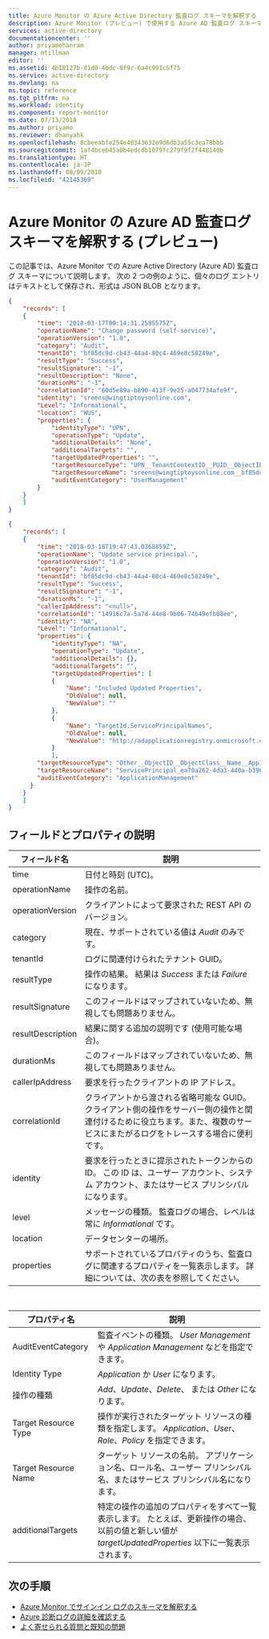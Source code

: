 ```yaml
---
title: Azure Monitor の Azure Active Directory 監査ログ スキーマを解釈する (プレビュー) | Microsoft Docs
description: Azure Monitor (プレビュー) で使用する Azure AD 監査ログ スキーマについて説明します
services: active-directory
documentationcenter: ''
author: priyamohanram
manager: mtillman
editor: ''
ms.assetid: 4b18127b-d1d0-4bdc-8f9c-6a4c991c5f75
ms.service: active-directory
ms.devlang: na
ms.topic: reference
ms.tgt_pltfrm: na
ms.workload: identity
ms.component: report-monitor
ms.date: 07/13/2018
ms.author: priyamo
ms.reviewer: dhanyahk
ms.openlocfilehash: 8cbeeabfe254e40343632e9d6db3a55c3ea78bbb
ms.sourcegitcommit: 1af4bceb45a0b4edcdb1079fc279f9f2f448140b
ms.translationtype: HT
ms.contentlocale: ja-JP
ms.lasthandoff: 08/09/2018
ms.locfileid: "42145369"
---
```

# <a name="interpret-the-azure-ad-audit-logs-schema-in-azure-monitor-preview"></a>Azure Monitor の Azure AD 監査ログ スキーマを解釈する (プレビュー)

この記事では、Azure Monitor での Azure Active Directory (Azure AD) 監査ログ スキーマについて説明します。 次の 2 つの例のように、個々のログ エントリはテキストとして保存され、形式は JSON BLOB となります。 

```json
{ 
    "records": [ 
    { 
        "time": "2018-03-17T00:14:31.2585575Z", 
        "operationName": "Change password (self-service)",
        "operationVersion": "1.0",
        "category": "Audit", 
        "tenantId": "bf85dc9d-cb43-44a4-80c4-469e8c58249e", 
        "resultType": "Success", 
        "resultSignature": "-1", 
        "resultDescription": "None", 
        "durationMs": "-1", 
        "correlationId": "60d5e89a-b890-413f-9e25-a047734afe9f", 
        "identity": "sreens@wingtiptoysonline.com", 
        "Level": "Informational", 
        "location": "WUS", 
        "properties": { 
            "identityType": "UPN", 
            "operationType": "Update", 
            "additionalDetails": "None", 
            "additionalTargets": "", 
            "targetUpdatedProperties": "", 
            "targetResourceType": "UPN__TenantContextID__PUID__ObjectID__ObjectClass", 
            "targetResourceName": "sreens@wingtiptoysonline.com__bf85dc9d-cb43-44a4-80c4-469e8c58249e__1003BFFD9FEB17DB__7a408bdd-7d97-4574-8511-dd747b56465d__User", 
            "auditEventCategory": "UserManagement" 
        } 
    } 
    ] 
} 
```

```json
{ 
    "records": [ 
    { 
        "time": "2018-03-18T19:47:43.0368859Z", 
        "operationName": "Update service principal.", 
        "operationVersion": "1.0", 
        "category": "Audit", 
        "tenantId": "bf85dc9d-cb43-44a4-80c4-469e8c58249e", 
        "resultType": "Success", 
        "resultSignature": "-1", 
        "durationMs": "-1", 
        "callerIpAddress": "<null>", 
        "correlationId": "14916c7a-5a7d-44e8-9b06-74b49efb08ee", 
        "identity": "NA", 
        "Level": "Informational", 
        "properties": { 
            "identityType": "NA", 
            "operationType": "Update", 
            "additionalDetails": {}, 
            "additionalTargets": "", 
            "targetUpdatedProperties": [ 
            { 
                "Name": "Included Updated Properties", 
                "OldValue": null, 
                "NewValue": "" 
            }, 
            { 
                "Name": "TargetId.ServicePrincipalNames", 
                "OldValue": null, 
                "NewValue": "http://adapplicationregistry.onmicrosoft.com/salesforce.com/primary;cd3ed3de-93ee-400b-8b19-b61ef44a0f29" 
            } 
            ], 
        "targetResourceType": "Other__ObjectID__ObjectClass__Name__AppId__SPN", 
        "targetResourceName": "ServicePrincipal_ea70a262-4da3-440a-b396-9734ddfd9df2__ea70a262-4da3-440a-b396-9734ddfd9df2__ServicePrincipal__Salesforce__cd3ed3de-93ee-400b-8b19-b61ef44a0f29__http://adapplicationregistry.onmicrosoft.com/salesforce.com/primary;cd3ed3de-93ee-400b-8b19-b61ef44a0f29", 
        "auditEventCategory": "ApplicationManagement" 
      } 
    } 
    ] 
} 
```

## <a name="field-and-property-descriptions"></a>フィールドとプロパティの説明

| フィールド名 | 説明 |
|------------|-------------|
| time       | 日付と時刻 (UTC)。 |
| operationName | 操作の名前。 |
| operationVersion | クライアントによって要求された REST API のバージョン。 |
| category | 現在、サポートされている値は *Audit* のみです。 |
| tenantId | ログに関連付けられたテナント GUID。 |
| resultType | 操作の結果。 結果は *Success* または *Failure* になります。 |
| resultSignature |  このフィールドはマップされていないため、無視しても問題ありません。 | 
| resultDescription | 結果に関する追加の説明です (使用可能な場合)。 | 
| durationMs |  このフィールドはマップされていないため、無視しても問題ありません。 |
| callerIpAddress | 要求を行ったクライアントの IP アドレス。 | 
| correlationId | クライアントから渡される省略可能な GUID。 クライアント側の操作をサーバー側の操作と関連付けるために役立ちます。また、複数のサービスにまたがるログをトレースする場合に便利です。 |
| identity | 要求を行ったときに提示されたトークンからの ID。 この ID は、ユーザー アカウント、システム アカウント、またはサービス プリンシパルになります。 |
| level | メッセージの種類。 監査ログの場合、レベルは常に *Informational* です。 |
| location | データセンターの場所。 |
| properties | サポートされているプロパティのうち、監査ログに関連するプロパティを一覧表示します。 詳細については、次の表を参照してください。 | 

<br>

| プロパティ名 | 説明 |
|---------------|-------------|
| AuditEventCategory | 監査イベントの種類。 *User Management* や *Application Management* などを指定できます。|
| Identity Type | *Application* か *User* になります。 |
| 操作の種類 | *Add*、*Update*、*Delete*、 または *Other* になります。 |
| Target Resource Type | 操作が実行されたターゲット リソースの種類を指定します。 *Application*、*User*、*Role*、*Policy* を指定できます。 | 
| Target Resource Name | ターゲット リソースの名前。 アプリケーション名、ロール名、ユーザー プリンシパル名、またはサービス プリンシパル名になります。 |
| additionalTargets | 特定の操作の追加のプロパティをすべて一覧表示します。 たとえば、更新操作の場合、以前の値と新しい値が *targetUpdatedProperties* 以下に一覧表示されます。 | 

## <a name="next-steps"></a>次の手順

* [Azure Monitor でサインイン ログのスキーマを解釈する](reference-azure-monitor-sign-ins-log-schema.md)
* [Azure 診断ログの詳細を確認する](https://docs.microsoft.com/azure/monitoring-and-diagnostics/monitoring-overview-of-diagnostic-logs)
* [よく寄せられる質問と既知の問題](overview-activity-logs-in-azure-monitor.md#frequently-asked-questions)

